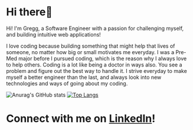 # Hi there👋

Hi! I'm Gregg, a Software Engineer with a passion for challenging myself, and building intuitive web applications!

I love coding because building something that might help that lives of someone, no matter how big or small motivates me everyday. I was a Pre-Med major before I pursued coding, which is the reason why I always love to help others. Coding is a lot like being a doctor in ways also. You see a problem and figure out the best way to handle it. I strive everyday to make myself a better engineer than the last, and always look into new technologies and ways of going about my coding. 

![Anurag's GitHub stats](https://github-readme-stats.vercel.app/api?username=gregg-garceau&show_icons=true&theme=dark) [![Top Langs](https://github-readme-stats.vercel.app/api/top-langs/?username=gregg-garceau&layout=compact&theme=dark)](https://github.com/anuraghazra/github-readme-stats)

# Connect with me on <a href=https://www.linkedin.com/in/ggarceau/>LinkedIn</a>!

